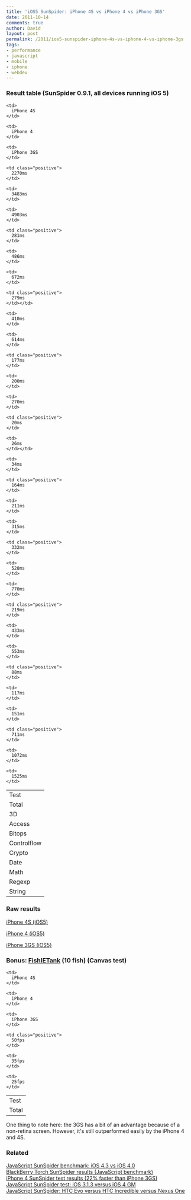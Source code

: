 ```yaml
---
title: 'iOS5 SunSpider: iPhone 4S vs iPhone 4 vs iPhone 3GS'
date: 2011-10-14
comments: true
author: David
layout: post
permalink: /2011/ios5-sunspider-iphone-4s-vs-iphone-4-vs-iphone-3gs
tags:
- performance
- javascript
- mobile
- iphone
- webdev
---
```


### Result table (SunSpider 0.9.1, all devices running iOS 5)

<table style="width: 100%;">
  <tr>
    <td>
      Test
    </td>
    
    <td>
      iPhone 4S
    </td>
    
    <td>
      iPhone 4
    </td>
    
    <td>
      iPhone 3GS
    </td>
  </tr>
  
  <tr>
    <td>
      Total
    </td>
    
    <td class="positive">
      2270ms
    </td>
    
    <td>
      3483ms
    </td>
    
    <td>
      4903ms
    </td>
  </tr>
  
  <tr>
    <td>
      3D
    </td>
    
    <td class="positive">
      281ms
    </td>
    
    <td>
      486ms
    </td>
    
    <td>
      672ms
    </td>
  </tr>
  
  <tr>
    <td>
      Access
    </td>
    
    <td class="positive">
      279ms
    </td></td> 
    
    <td>
      410ms
    </td>
    
    <td>
      614ms
    </td>
  </tr>
  
  <tr>
    <td>
      Bitops
    </td>
    
    <td class="positive">
      177ms
    </td>
    
    <td>
      200ms
    </td>
    
    <td>
      270ms
    </td>
  </tr>
  
  <tr>
    <td>
      Controlflow
    </td>
    
    <td class="positive">
      20ms
    </td>
    
    <td>
      26ms
    </td></td> 
    
    <td>
      34ms
    </td>
  </tr>
  
  <tr>
    <td>
      Crypto
    </td>
    
    <td class="positive">
      164ms
    </td>
    
    <td>
      211ms
    </td>
    
    <td>
      315ms
    </td>
  </tr>
  
  <tr>
    <td>
      Date
    </td>
    
    <td class="positive">
      332ms
    </td>
    
    <td>
      528ms
    </td>
    
    <td>
      770ms
    </td>
  </tr>
  
  <tr>
    <td>
      Math
    </td>
    
    <td class="positive">
      219ms
    </td>
    
    <td>
      433ms
    </td>
    
    <td>
      553ms
    </td>
  </tr>
  
  <tr>
    <td>
      Regexp
    </td>
    
    <td class="positive">
      88ms
    </td>
    
    <td>
      117ms
    </td>
    
    <td>
      151ms
    </td>
  </tr>
  
  <tr>
    <td>
      String
    </td>
    
    <td class="positive">
      711ms
    </td>
    
    <td>
      1072ms
    </td>
    
    <td>
      1525ms
    </td>
  </tr>
</table>

### Raw results

[iPhone 4S (iOS5)][1]

[iPhone 4 (iOS5)][2]

[iPhone 3GS (iOS5)][3]

### Bonus: [FishIETank][4] (10 fish) (Canvas test)

<table style="width: 100%;">
  <tr>
    <td>
      Test
    </td>
    
    <td>
      iPhone 4S
    </td>
    
    <td>
      iPhone 4
    </td>
    
    <td>
      iPhone 3GS
    </td>
  </tr>
  
  <tr>
    <td>
      Total
    </td>
    
    <td class="positive">
      50fps
    </td>
    
    <td>
      35fps
    </td>
    
    <td>
      25fps
    </td>
  </tr>
</table>

One thing to note here: the 3GS has a bit of an advantage because of a non-retina screen. However, it's still outperformed easily by the iPhone 4 and 4S.

### Related

[JavaScript SunSpider benchmark: iOS 4.3 vs iOS 4.0][5]  
[BlackBerry Torch SunSpider results (JavaScript benchmark)][6]  
[iPhone 4 SunSpider test results (22% faster than iPhone 3GS)][7]  
[JavaScript SunSpider test: iOS 3.1.3 versus iOS 4 GM][8]  
[JavaScript SunSpider: HTC Evo versus HTC Incredible versus Nexus One][9]

 [1]: http://www.webkit.org/perf/sunspider-0.9.1/sunspider-0.9.1/results.html?%7B%22v%22:%20%22sunspider-0.9.1%22,%20%223d-cube%22:%5B98,100,97,101,98,98,99,99,100,105%5D,%223d-morph%22:%5B72,75,72,74,72,74,72,72,72,73%5D,%223d-raytrace%22:%5B107,107,108,111,108,108,108,109,110,108%5D,%22access-binary-trees%22:%5B48,48,53,51,47,49,51,54,52,47%5D,%22access-fannkuch%22:%5B121,120,124,120,121,121,120,120,125,120%5D,%22access-nbody%22:%5B70,72,71,71,71,72,70,70,69,70%5D,%22access-nsieve%22:%5B35,40,38,38,37,35,35,36,38,37%5D,%22bitops-3bit-bits-in-byte%22:%5B29,29,29,28,29,29,29,29,29,29%5D,%22bitops-bits-in-byte%22:%5B39,36,37,39,37,36,36,37,38,37%5D,%22bitops-bitwise-and%22:%5B47,48,48,46,49,48,49,51,48,47%5D,%22bitops-nsieve-bits%22:%5B65,63,62,62,62,62,63,63,63,62%5D,%22controlflow-recursive%22:%5B19,20,20,20,19,20,20,19,20,20%5D,%22crypto-aes%22:%5B94,96,96,100,103,102,96,96,96,99%5D,%22crypto-md5%22:%5B36,37,37,38,37,36,39,36,38,39%5D,%22crypto-sha1%22:%5B29,28,30,28,30,29,29,28,29,29%5D,%22date-format-tofte%22:%5B171,182,167,168,170,172,167,170,181,172%5D,%22date-format-xparb%22:%5B160,159,161,158,160,168,162,156,159,158%5D,%22math-cordic%22:%5B81,79,76,77,77,77,78,77,76,77%5D,%22math-partial-sums%22:%5B92,92,92,92,94,92,92,91,92,94%5D,%22math-spectral-norm%22:%5B49,49,49,49,51,49,49,50,48,52%5D,%22regexp-dna%22:%5B91,87,88,87,88,88,88,87,88,87%5D,%22string-base64%22:%5B89,88,86,92,87,91,96,87,87,87%5D,%22string-fasta%22:%5B91,92,92,91,94,94,95,95,89,89%5D,%22string-tagcloud%22:%5B144,147,147,145,144,145,144,144,148,150%5D,%22string-unpack-code%22:%5B246,243,238,244,254,249,243,249,240,238%5D,%22string-validate-input%22:%5B145,134,136,137,140,137,137,137,141,149%5D%7D
 [2]: http://www.webkit.org/perf/sunspider-0.9.1/sunspider-0.9.1/results.html?%7B%22v%22:%20%22sunspider-0.9.1%22,%20%223d-cube%22:%5B175,179,192,175,180,174,181,174,173,182%5D,%223d-morph%22:%5B138,137,136,135,136,135,136,137,144,135%5D,%223d-raytrace%22:%5B166,171,174,174,166,178,168,167,169,168%5D,%22access-binary-trees%22:%5B61,61,62,58,57,56,57,56,60,57%5D,%22access-fannkuch%22:%5B141,142,143,146,141,142,148,142,146,148%5D,%22access-nbody%22:%5B154,152,147,146,144,148,146,154,146,149%5D,%22access-nsieve%22:%5B59,59,57,67,58,60,57,58,59,59%5D,%22bitops-3bit-bits-in-byte%22:%5B29,29,29,28,34,29,28,28,29,28%5D,%22bitops-bits-in-byte%22:%5B40,40,41,40,41,40,42,41,41,41%5D,%22bitops-bitwise-and%22:%5B58,59,60,58,60,58,59,62,58,58%5D,%22bitops-nsieve-bits%22:%5B71,76,70,75,71,69,72,71,70,70%5D,%22controlflow-recursive%22:%5B26,25,25,26,25,26,25,25,26,27%5D,%22crypto-aes%22:%5B124,132,124,124,126,123,123,125,122,127%5D,%22crypto-md5%22:%5B48,48,48,50,50,50,50,50,50,50%5D,%22crypto-sha1%22:%5B36,37,36,35,36,37,36,37,36,36%5D,%22date-format-tofte%22:%5B265,267,265,314,259,260,257,266,263,260%5D,%22date-format-xparb%22:%5B258,265,258,259,265,259,259,264,259,260%5D,%22math-cordic%22:%5B291,141,141,141,147,140,140,141,178,140%5D,%22math-partial-sums%22:%5B174,173,179,180,171,174,171,179,177,171%5D,%22math-spectral-norm%22:%5B102,98,97,98,97,97,99,100,99,98%5D,%22regexp-dna%22:%5B115,114,114,116,115,119,122,112,120,122%5D,%22string-base64%22:%5B120,123,116,121,114,118,116,115,117,117%5D,%22string-fasta%22:%5B128,125,122,129,122,130,129,131,123,128%5D,%22string-tagcloud%22:%5B208,209,209,206,215,210,210,209,211,219%5D,%22string-unpack-code%22:%5B401,412,410,413,406,422,412,413,410,414%5D,%22string-validate-input%22:%5B205,208,199,200,205,207,206,212,206,211%5D%7D
 [3]: http://www.webkit.org/perf/sunspider-0.9.1/sunspider-0.9.1/results.html?%7B%22v%22:%20%22sunspider-0.9.1%22,%20%223d-cube%22:%5B245,251,245,317,247,244,250,249,250,250%5D,%223d-morph%22:%5B191,184,186,189,186,190,202,190,194,188%5D,%223d-raytrace%22:%5B222,226,223,222,229,227,234,229,227,231%5D,%22access-binary-trees%22:%5B86,87,87,93,89,89,92,92,94,85%5D,%22access-fannkuch%22:%5B189,188,190,189,350,187,188,189,188,190%5D,%22access-nbody%22:%5B195,194,193,204,585,196,198,199,194,194%5D,%22access-nsieve%22:%5B83,94,86,82,84,83,83,83,82,84%5D,%22bitops-3bit-bits-in-byte%22:%5B38,40,37,38,38,43,40,38,38,40%5D,%22bitops-bits-in-byte%22:%5B70,54,53,58,62,55,59,55,54,54%5D,%22bitops-bitwise-and%22:%5B78,78,79,79,82,79,77,76,77,79%5D,%22bitops-nsieve-bits%22:%5B93,94,94,95,93,94,93,93,101,99%5D,%22controlflow-recursive%22:%5B34,34,32,34,33,34,33,33,36,35%5D,%22crypto-aes%22:%5B365,173,173,174,174,184,177,172,170,171%5D,%22crypto-md5%22:%5B101,65,64,68,67,69,65,66,65,67%5D,%22crypto-sha1%22:%5B75,49,48,50,51,48,49,54,49,49%5D,%22date-format-tofte%22:%5B618,358,357,361,373,365,367,482,379,372%5D,%22date-format-xparb%22:%5B408,360,349,354,371,365,371,369,359,363%5D,%22math-cordic%22:%5B199,191,192,188,188,188,190,188,190,191%5D,%22math-partial-sums%22:%5B228,227,228,225,229,232,227,232,229,227%5D,%22math-spectral-norm%22:%5B160,132,131,131,130,131,131,130,133,130%5D,%22regexp-dna%22:%5B158,149,148,151,150,149,152,148,153,148%5D,%22string-base64%22:%5B164,163,176,167,171,172,175,172,181,174%5D,%22string-fasta%22:%5B227,187,176,179,167,175,176,189,176,172%5D,%22string-tagcloud%22:%5B303,288,270,277,284,289,282,284,281,284%5D,%22string-unpack-code%22:%5B1029,531,527,523,543,545,553,545,538,541%5D,%22string-validate-input%22:%5B296,300,297,299,299,293,298,320,296,296%5D%7D
 [4]: http://ie.microsoft.com/testdrive/Performance/FishIETank/
 [5]: http://davidbcalhoun.com/2011/javascript-sunspider-benchmark-ios-4-3-vs-ios-4-0
 [6]: http://davidbcalhoun.com/2010/blackberry-torch-sunspider-results-javascript-benchmark
 [7]: http://davidbcalhoun.com/2010/iphone-4-sunspider-test-results
 [8]: http://davidbcalhoun.com/2010/sunspider-ios-3-1-3-versus-ios-4-gm
 [9]: http://davidbcalhoun.com/2010/javascript-sunspider-htc-evo-versus-htc-incredible-versus-nexus-one